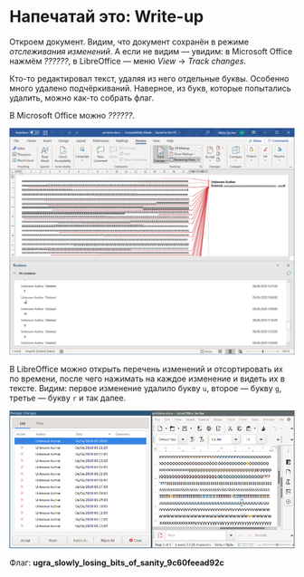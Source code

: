 # Напечатай это: Write-up

Откроем документ. Видим, что документ сохранён в режиме _отслеживания изменений_. А если не видим — увидим: в Microsoft Office нажмём _??????_, в LibreOffice — меню _View_ → _Track changes_.

Кто-то редактировал текст, удаляя из него отдельные буквы. Особенно много удалено подчёркиваний. Наверное, из букв, которые попытались удалить, можно как-то собрать флаг.

В Microsoft Office можно _??????_.

![Перечень изменений в LibreOffice](writeup/word.png)

В LibreOffice можно открыть перечень изменений и отсортировать их по времени, после чего нажимать на каждое изменение и видеть их в тексте. Видим: первое изменение удалило букву `u`, второе — букву `g`, третье — букву `r` и так далее.

![Перечень изменений в LibreOffice](writeup/libreoffice.png)

Флаг: **ugra_slowly_losing_bits_of_sanity_9c60feead92c**
